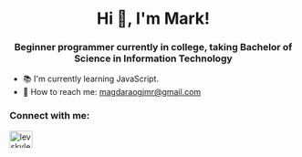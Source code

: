 <h1 align="center">Hi 👋, I'm Mark!</h1>
<h3 align="center">Beginner programmer currently in college, taking Bachelor of Science in Information Technology</h3>

- 📚 I'm currently learning JavaScript.
- 📧 How to reach me: magdaraogjmr@gmail.com

 <h3 align="left">Connect with me:</h3>
 <p align="left">
 <a href="https://instagram.com/sinongmarkk" target="blank"><img align="center" src="https://raw.githubusercontent.com/rahuldkjain/github-profile-readme-generator/master/src/images/icons/Social/instagram.svg" alt="levskyler" height="30" width="40" /></a>
</p>





<!---
sixK-16/sixK-16 is a ✨ special ✨ repository because its `README.md` (this file) appears on your GitHub profile.
You can click the Preview link to take a look at your changes.
--->

